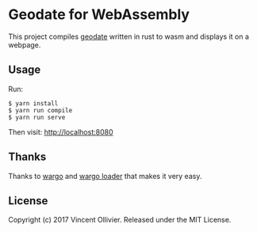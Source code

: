 # Geodate for WebAssembly

This project compiles [geodate](https://github.com/vinc/geodate) written in
rust to wasm and displays it on a webpage.


## Usage

Run:

    $ yarn install
    $ yarn run compile
    $ yarn run serve

Then visit: <http://localhost:8080>


## Thanks

Thanks to [wargo](https://github.com/lord/wargo) and
[wargo loader](https://github.com/lord/wargo-loader) that makes it very easy.


## License

Copyright (c) 2017 Vincent Ollivier. Released under the MIT License.
